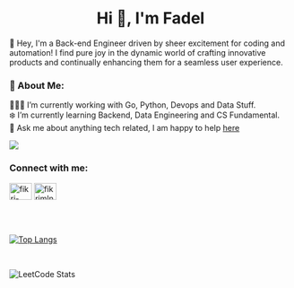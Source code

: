 <h1 align="center">Hi 👋, I'm Fadel</h1>

👋 Hey, I'm a Back-end Engineer driven by sheer excitement for coding and automation! I find pure joy in the dynamic world of crafting innovative products and continually enhancing them for a seamless user experience.

### 💫 About Me:
👨🏻‍💻 I’m currently working with Go, Python, Devops and Data Stuff. <br>
❄️ I’m currently learning Backend, Data Engineering and CS Fundamental.<br>
💬 Ask me about anything tech related, I am happy to help [here](https://www.linkedin.com/in/fadellh/)
  <br>

[![](https://visitcount.itsvg.in/api?id=fadellh&icon=5&color=1)](https://visitcount.itsvg.in)

<h3 align="left">Connect with me:</h3>
<p align="left">
<a href="https://www.linkedin.com/in/fadellh/" target="blank"><img align="center" src="https://raw.githubusercontent.com/rahuldkjain/github-profile-readme-generator/master/src/images/icons/Social/linked-in-alt.svg" alt="fikri-maulana-134086180" height="30" width="40" /></a>
<a href="https://www.leetcode.com/fadellh_28" target="blank"><img align="center" src="https://raw.githubusercontent.com/rahuldkjain/github-profile-readme-generator/master/src/images/icons/Social/leet-code.svg" alt="fikrimln16" height="30" width="40" /></a>
</p>

<br/>
<br/>

[![Top Langs](https://github-readme-stats.vercel.app/api/top-langs/?username=fadellh&layout=compact&langs_count=5&theme=discord_old_blurple&hide=css)](https://github.com/anuraghazra/github-readme-stats)

<br/>

![LeetCode Stats](https://leetcard.jacoblin.cool/fadellh_28?theme=light&font=Alef&ext=activity)


<!--
**fadellh/fadellh** is a ✨ _special_ ✨ repository because its `README.md` (this file) appears on your GitHub profile.


Here are some ideas to get you started:

- 🔭 I’m currently working on ...
- 🌱 I’m currently learning ...
- 👯 I’m looking to collaborate on ...
- 🤔 I’m looking for help with ...
- 💬 Ask me about ...
- 📫 How to reach me: ...
- 😄 Pronouns: ...
- ⚡ Fun fact: ...
-->
